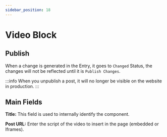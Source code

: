 ```yaml
---
sidebar_position: 18
---
```


# Video Block

## Publish

When a change is generated in the Entry, it goes to `Changed` Status, the changes will not be reflected until it is `Publish Changes`.

:::info
When you unpublish a post, it will no longer be visible on the website in production.
:::

## Main Fields

**Title:** This field is used to internally identify the component.

**Post URL:** Enter the script of the video to insert in the page (embedded or Iframes).

